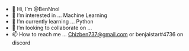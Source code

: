 - 👋 Hi, I’m @BenNnol
- 👀 I’m interested in ... Machine Learning
- 🌱 I’m currently learning ... Python
- 💞️ I’m looking to collaborate on ... 
- 📫 How to reach me ... Chizben737@gmail.com or benjaistar#4736 on discord

<!---
BenNnol/BenNnol is a ✨ special ✨ repository because its `README.md` (this file) appears on your GitHub profile.
You can click the Preview link to take a look at your changes.
--->

